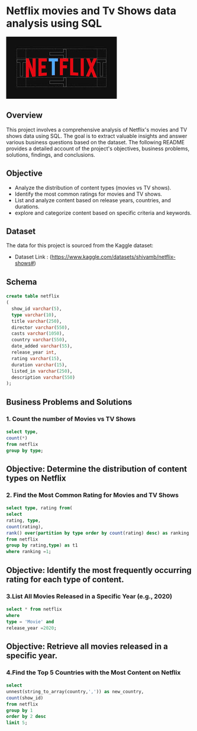 # Netflix movies and Tv Shows data analysis using SQL
![Netflix_logo](https://github.com/divyakandi/Netflix_sql_project/blob/main/Netflix_logo.jpeg)
## Overview
This project involves a comprehensive analysis of Netflix's movies and TV shows data using SQL. The goal is to extract valuable insights and answer various business questions based on the dataset. The following README provides a detailed account of the project's objectives, business problems, solutions, findings, and conclusions.

## Objective
- 	Analyze the distribution of content types (movies vs TV shows).
- 	Identify the most common ratings for movies and TV shows.
- 	List and analyze content based on release years, countries, and durations.
-   explore and categorize content based on specific criteria and keywords.

## Dataset
The data for this project is sourced from the Kaggle dataset:
-  Dataset Link : (https://www.kaggle.com/datasets/shivamb/netflix-shows#)

## Schema
```sql
create table netflix
(
  show_id varchar(5),
  type varchar(10),
  title varchar(250),
  director varchar(550),
  casts varchar(1050),
  country varchar(550),
  date_added varchar(55),
  release_year int,
  rating varchar(15),
  duration varchar(15),
  listed_in varchar(250),
  description varchar(550)
);
```
## Business Problems and Solutions
### 1. Count the number of Movies vs TV Shows
```sql
select type,
count(*)
from netflix
group by type;
```
## Objective: Determine the distribution of content types on Netflix
### 2. Find the Most Common Rating for Movies and TV Shows
``` sql
select type, rating from(
select 
rating, type,
count(rating),
rank() over(partition by type order by count(rating) desc) as ranking
from netflix
group by rating,type) as t1
where ranking =1;
```
## Objective: Identify the most frequently occurring rating for each type of content.
### 3.List All Movies Released in a Specific Year (e.g., 2020)
```sql
select * from netflix 
where 
type = 'Movie' and 
release_year =2020;
```
## Objective: Retrieve all movies released in a specific year.
### 4.Find the Top 5 Countries with the Most Content on Netflix
```sql
select 
unnest(string_to_array(country,',')) as new_country,
count(show_id)
from netflix
group by 1
order by 2 desc
limit 5;
```
